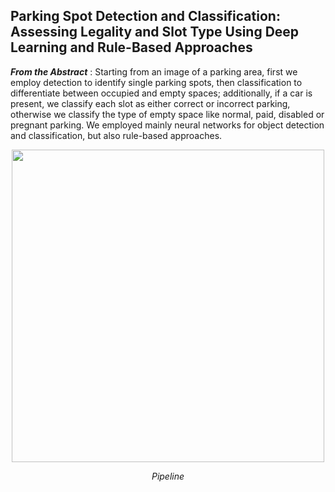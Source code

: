 ## Parking Spot Detection and Classification: Assessing Legality and Slot Type Using Deep Learning and Rule-Based Approaches

***From the Abstract*** : Starting from an image of a parking area, first we employ detection to identify single parking spots, then classification to differentiate between occupied and empty spaces; additionally, if a car is present, we classify each slot as either correct or incorrect parking, otherwise we classify the type of empty space like normal, paid, disabled or pregnant parking. We employed mainly neural networks for object detection and classification, but also rule-based approaches.

<p align="center">
<img src="https://github.com/user-attachments/assets/b54833a5-92c1-4c41-bc12-0a0400550a12" width="500">
</p>
<p align="center"> <i>Pipeline</i> </p>
